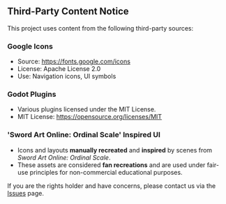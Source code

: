## Third-Party Content Notice

This project uses content from the following third-party sources:

### Google Icons
- Source: https://fonts.google.com/icons
- License: Apache License 2.0
- Use: Navigation icons, UI symbols

### Godot Plugins
- Various plugins licensed under the MIT License.
- MIT License: https://opensource.org/licenses/MIT

### 'Sword Art Online: Ordinal Scale' Inspired UI
- Icons and layouts **manually recreated** and **inspired** by scenes from *Sword Art Online: Ordinal Scale*.
- These assets are considered **fan recreations** and are used under fair-use principles for non-commercial educational purposes.

If you are the rights holder and have concerns, please contact us via the [Issues](https://github.com/hayukimori/AugmaLink/issues) page.
